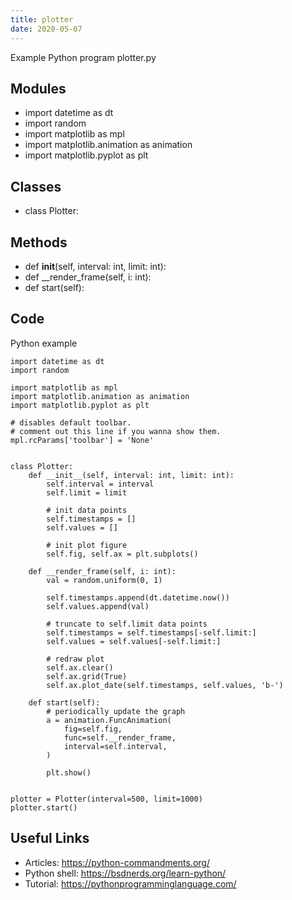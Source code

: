 ```yaml
---
title: plotter
date: 2020-05-07
---
```

Example Python program plotter.py

## Modules

* import datetime as dt
* import random
* import matplotlib as mpl
* import matplotlib.animation as animation
* import matplotlib.pyplot as plt

## Classes

* class Plotter:

## Methods

* def __init__(self, interval: int, limit: int):
* def __render_frame(self, i: int):
* def start(self):

## Code

Python example

    import datetime as dt
    import random
    
    import matplotlib as mpl
    import matplotlib.animation as animation
    import matplotlib.pyplot as plt
    
    # disables default toolbar. 
    # comment out this line if you wanna show them.
    mpl.rcParams['toolbar'] = 'None'
    
    
    class Plotter:
        def __init__(self, interval: int, limit: int):
            self.interval = interval
            self.limit = limit
    
            # init data points
            self.timestamps = []
            self.values = []
    
            # init plot figure
            self.fig, self.ax = plt.subplots()
    
        def __render_frame(self, i: int):
            val = random.uniform(0, 1)
    
            self.timestamps.append(dt.datetime.now())
            self.values.append(val)
    
            # truncate to self.limit data points
            self.timestamps = self.timestamps[-self.limit:]
            self.values = self.values[-self.limit:]
    
            # redraw plot
            self.ax.clear()
            self.ax.grid(True)
            self.ax.plot_date(self.timestamps, self.values, 'b-')
    
        def start(self):
            # periodically update the graph
            a = animation.FuncAnimation(
                fig=self.fig,
                func=self.__render_frame,
                interval=self.interval,
            )
    
            plt.show()
    
    
    plotter = Plotter(interval=500, limit=1000)
    plotter.start()

## Useful Links

- Articles: https://python-commandments.org/
- Python shell: https://bsdnerds.org/learn-python/
- Tutorial: https://pythonprogramminglanguage.com/
